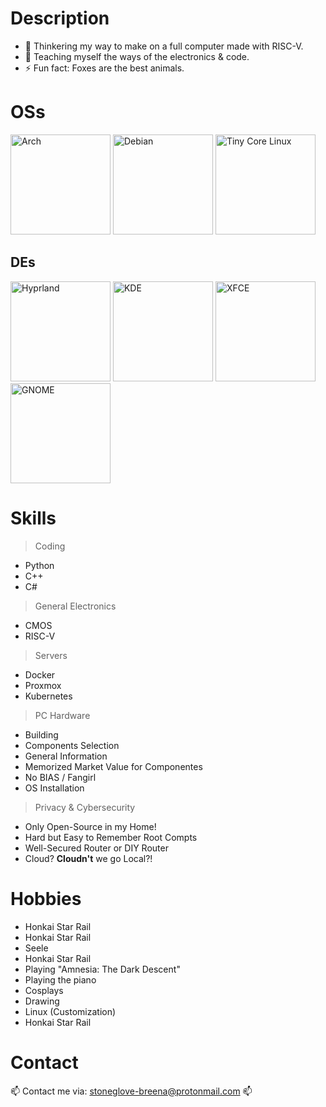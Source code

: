 # Description
- 🔭 Thinkering my way to make on a full computer made with RISC-V.
- 🌱 Teaching myself the ways of the electronics & code.
- ⚡ Fun fact: Foxes are the best animals.

# OSs
<img src="https://github.com/Breena-Stoneglove/Breena-Stoneglove/assets/143509797/a6e8b495-cbc0-44e5-a72e-4ef8938b209d" alt="Arch" height="160"/>  
<img src="https://github.com/Breena-Stoneglove/Breena-Stoneglove/assets/143509797/6448be7d-9415-4b56-8c42-53e7937766f4" alt="Debian" height="160"/>  
<img src="https://github.com/Breena-Stoneglove/Breena-Stoneglove/assets/143509797/66cbdce3-b474-48fc-8455-ecfbddd2430a" alt="Tiny Core Linux" height="160"/>

## DEs
<img src="https://github.com/Breena-Stoneglove/Breena-Stoneglove/assets/143509797/cd71a2ec-203a-4ca8-87c1-9ac4fd6512d9" alt="Hyprland" height="160"/>  
<img src="https://github.com/Breena-Stoneglove/Breena-Stoneglove/assets/143509797/c962bc3a-88ca-4431-9592-acbc0d75c492" alt="KDE" height="160"/>  
<img src="https://github.com/Breena-Stoneglove/Breena-Stoneglove/assets/143509797/a4653f30-b889-4fd0-86b5-c749cd91d279" alt="XFCE" height="160"/>  
<img src="https://github.com/Breena-Stoneglove/Breena-Stoneglove/assets/143509797/ff152b7c-e380-4a0c-a681-8018af6ad37c" alt="GNOME" height="160"/>

# Skills

> Coding
-   Python
-   C++
-   C#

> General Electronics
-   CMOS
-   RISC-V

> Servers
-   Docker
-   Proxmox
-   Kubernetes

> PC Hardware
-   Building
-   Components Selection
-   General Information
-   Memorized Market Value for Componentes
-   No BIAS / Fangirl
-   OS Installation

> Privacy & Cybersecurity
- Only Open-Source in my Home!
- Hard but Easy to Remember Root Compts
- Well-Secured Router or DIY Router
- Cloud? **Cloudn't** we go Local?!

# Hobbies

- Honkai Star Rail
- Honkai Star Rail
- Seele
- Honkai Star Rail
- Playing "Amnesia: The Dark Descent"
- Playing the piano
- Cosplays
- Drawing
- Linux (Customization)
- Honkai Star Rail

# Contact
📫 Contact me via: stoneglove-breena@protonmail.com 📫
